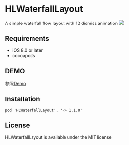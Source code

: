 # HLWaterfallLayout

A simple waterfall flow layout with 12 dismiss animation
![](http://i1.piimg.com/4851/d44be2e2eff6b29b.gif
)

## Requirements

* iOS 8.0 or later
* cocoapods

## DEMO
参照[Demo](https://github.com/henvyluk/HLWaterfallLayout/tree/master/Example)

## Installation

    pod 'HLWaterfallLayout', '~> 1.1.0'
    
## License

HLWaterfallLayout is available under the MIT license